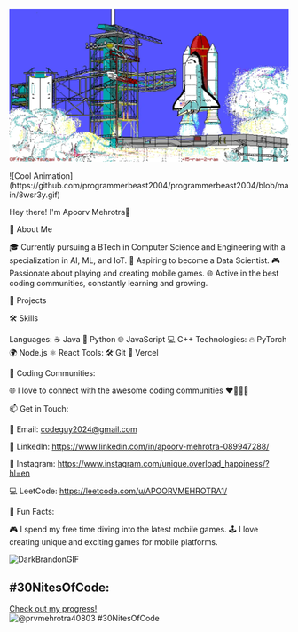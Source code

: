 <p align="center">
<img src="rocket.webp" alt="Banner"></a>
</p>
![Cool Animation](https://github.com/programmerbeast2004/programmerbeast2004/blob/main/8wsr3y.gif)


Hey there! I'm Apoorv Mehrotra👋


🚀 About Me

🎓 Currently pursuing a BTech in Computer Science and Engineering with a specialization in AI, ML, and IoT.
🎯 Aspiring to become a Data Scientist.
🎮 Passionate about playing and creating mobile games.
🌐 Active in the best coding communities, constantly learning and growing.


💼 Projects



🛠️ Skills

Languages:
☕ Java
🐍 Python
🌐 JavaScript
💻 C++
Technologies:
🔥 PyTorch
🌍 Node.js
⚛️ React
Tools:
🛠️ Git
🚀 Vercel


🌟 Coding Communities:

🌐 I love to connect with the awesome coding communities ❤️🧑🏻‍💻


📫 Get in Touch:

📧 Email: codeguy2024@gmail.com

💼 LinkedIn: https://www.linkedin.com/in/apoorv-mehrotra-089947288/

📸 Instagram: https://www.instagram.com/unique.overload_happiness/?hl=en

💻 LeetCode: https://leetcode.com/u/APOORVMEHROTRA1/


🎉 Fun Facts:

🎮 I spend my free time diving into the latest mobile games.
🕹️ I love creating unique and exciting games for mobile platforms.


![DarkBrandonGIF](https://github.com/programmerbeast2004/programmerbeast2004/assets/142567279/2d1c2855-c9b8-41ad-8e53-d2bec8fcd874)

## #30NitesOfCode:
  [Check out my progress!](https://www.codedex.io/@prvmehrotra40803/30-nites-of-code)  
  ![@prvmehrotra40803 #30NitesOfCode](https://www.codedex.io/api/petStatus?user=prvmehrotra40803)
